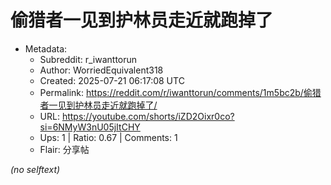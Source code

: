 # 偷猎者一见到护林员走近就跑掉了

- Metadata:
  - Subreddit: r_iwanttorun
  - Author: WorriedEquivalent318
  - Created: 2025-07-21 06:17:08 UTC
  - Permalink: https://reddit.com/r/iwanttorun/comments/1m5bc2b/偷猎者一见到护林员走近就跑掉了/
  - URL: https://youtube.com/shorts/iZD2Oixr0co?si=6NMyW3nU05jItCHY
  - Ups: 1 | Ratio: 0.67 | Comments: 1
  - Flair: 分享帖

_(no selftext)_
